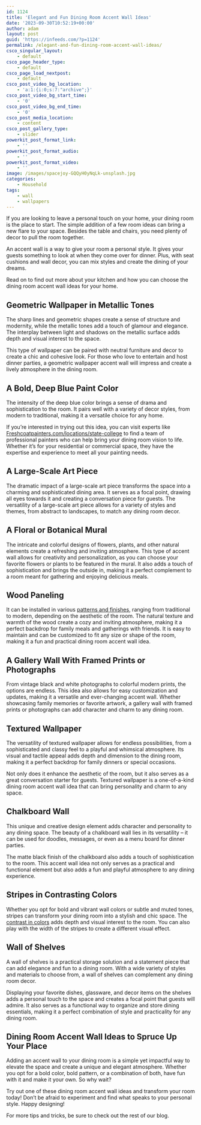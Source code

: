 ```yaml
---
id: 1124
title: 'Elegant and Fun Dining Room Accent Wall Ideas'
date: '2023-09-30T10:52:19+00:00'
author: adam
layout: post
guid: 'https://infeeds.com/?p=1124'
permalink: /elegant-and-fun-dining-room-accent-wall-ideas/
csco_singular_layout:
    - default
csco_page_header_type:
    - default
csco_page_load_nextpost:
    - default
csco_post_video_bg_location:
    - 'a:1:{i:0;s:7:"archive";}'
csco_post_video_bg_start_time:
    - '0'
csco_post_video_bg_end_time:
    - '0'
csco_post_media_location:
    - content
csco_post_gallery_type:
    - slider
powerkit_post_format_link:
    - ''
powerkit_post_format_audio:
    - ''
powerkit_post_format_video:
    - ''
image: /images/spacejoy-GQQyH0yNqLk-unsplash.jpg
categories:
    - Household
tags:
    - wall
    - wallpapers
---
```


If you are looking to leave a personal touch on your home, your dining room is the place to start. The simple addition of a few room ideas can bring a new flare to your space. Besides the table and chairs, you need plenty of decor to pull the room together.

An accent wall is a way to give your room a personal style. It gives your guests something to look at when they come over for dinner. Plus, with seat cushions and wall decor, you can mix styles and create the dining of your dreams.

Read on to find out more about your kitchen and how you can choose the dining room accent wall ideas for your home.

## **Geometric Wallpaper in Metallic Tones**

The sharp lines and geometric shapes create a sense of structure and modernity, while the metallic tones add a touch of glamour and elegance. The interplay between light and shadows on the metallic surface adds depth and visual interest to the space.

This type of wallpaper can be paired with neutral furniture and decor to create a chic and cohesive look. For those who love to entertain and host dinner parties, a geometric wallpaper accent wall will impress and create a lively atmosphere in the dining room.

## **A Bold, Deep Blue Paint Color**

The intensity of the deep blue color brings a sense of drama and sophistication to the room. It pairs well with a variety of decor styles, from modern to traditional, making it a versatile choice for any home.

If you’re interested in trying out this idea, you can visit experts like [Freshcoatpainters.com/locations/state-college](https://freshcoatpainters.com/locations/state-college) to find a team of professional painters who can help bring your dining room vision to life. Whether it’s for your residential or commercial space, they have the expertise and experience to meet all your painting needs.

## **A Large-Scale Art Piece**

The dramatic impact of a large-scale art piece transforms the space into a charming and sophisticated dining area. It serves as a focal point, drawing all eyes towards it and creating a conversation piece for guests. The versatility of a large-scale art piece allows for a variety of styles and themes, from abstract to landscapes, to match any dining room decor.

## **A Floral or Botanical Mural**

The intricate and colorful designs of flowers, plants, and other natural elements create a refreshing and inviting atmosphere. This type of accent wall allows for creativity and personalization, as you can choose your favorite flowers or plants to be featured in the mural. It also adds a touch of sophistication and brings the outside in, making it a perfect complement to a room meant for gathering and enjoying delicious meals.

## **Wood Paneling**

It can be installed in various [patterns and finishes](https://www.thespruce.com/accent-wood-wall-ideas-7111251), ranging from traditional to modern, depending on the aesthetic of the room. The natural texture and warmth of the wood create a cozy and inviting atmosphere, making it a perfect backdrop for family meals and gatherings with friends. It is easy to maintain and can be customized to fit any size or shape of the room, making it a fun and practical dining room accent wall idea.

## **A Gallery Wall With Framed Prints or Photographs**

From vintage black and white photographs to colorful modern prints, the options are endless. This idea also allows for easy customization and updates, making it a versatile and ever-changing accent wall. Whether showcasing family memories or favorite artwork, a gallery wall with framed prints or photographs can add character and charm to any dining room.

## **Textured Wallpaper**

The versatility of textured wallpaper allows for endless possibilities, from a sophisticated and classy feel to a playful and whimsical atmosphere. Its visual and tactile appeal adds depth and dimension to the dining room, making it a perfect backdrop for family dinners or special occasions.

Not only does it enhance the aesthetic of the room, but it also serves as a great conversation starter for guests. Textured wallpaper is a one-of-a-kind dining room accent wall idea that can bring personality and charm to any space.

## **Chalkboard Wall**

This unique and creative design element adds character and personality to any dining space. The beauty of a chalkboard wall lies in its versatility – it can be used for doodles, messages, or even as a menu board for dinner parties.

The matte black finish of the chalkboard also adds a touch of sophistication to the room. This accent wall idea not only serves as a practical and functional element but also adds a fun and playful atmosphere to any dining experience.

## **Stripes in Contrasting Colors**

Whether you opt for bold and vibrant wall colors or subtle and muted tones, stripes can transform your dining room into a stylish and chic space. The [contrast in colors](https://medium.com/@mreiner4/color-contrast-and-complementary-colors-make-successful-designs-178c619e8a65) adds depth and visual interest to the room. You can also play with the width of the stripes to create a different visual effect.

## **Wall of Shelves**

A wall of shelves is a practical storage solution and a statement piece that can add elegance and fun to a dining room. With a wide variety of styles and materials to choose from, a wall of shelves can complement any dining room decor.

Displaying your favorite dishes, glassware, and decor items on the shelves adds a personal touch to the space and creates a focal point that guests will admire. It also serves as a functional way to organize and store dining essentials, making it a perfect combination of style and practicality for any dining room.

## **Dining Room Accent Wall Ideas to Spruce Up Your Place**

Adding an accent wall to your dining room is a simple yet impactful way to elevate the space and create a unique and elegant atmosphere. Whether you opt for a bold color, bold pattern, or a combination of both, have fun with it and make it your own. So why wait?

Try out one of these dining room accent wall ideas and transform your room today! Don’t be afraid to experiment and find what speaks to your personal style. Happy designing!

For more tips and tricks, be sure to check out the rest of our blog.